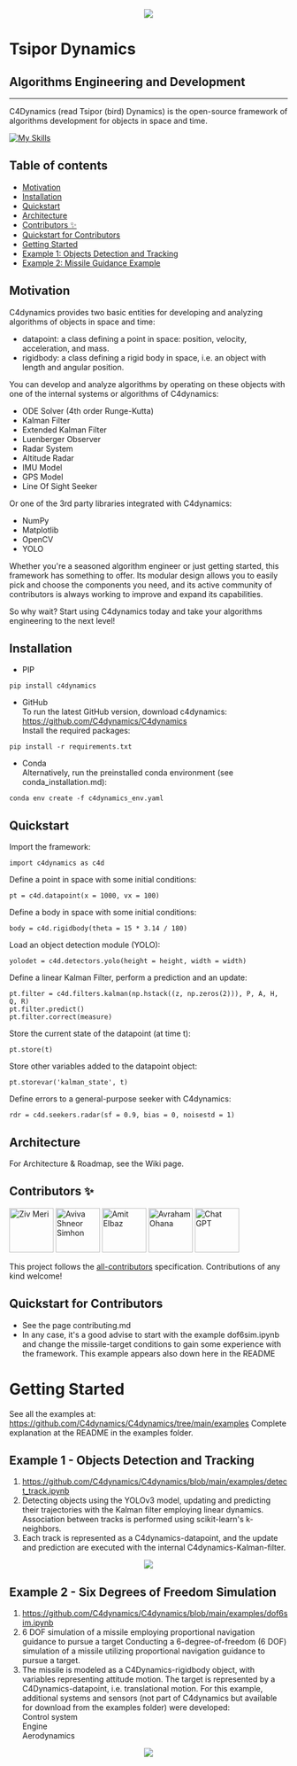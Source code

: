 <div align="center">
  <img src="https://github.com/C4dynamics/C4dynamics/raw/main/utils/C4dynamics.png">
</div>

# Tsipor Dynamics
## Algorithms Engineering and Development
****


C4Dynamics (read Tsipor (bird) Dynamics) is the open-source framework of algorithms development for objects in space and time.

[![My Skills](https://skillicons.dev/icons?i=python)](https://skillicons.dev)  


## Table of contents
- [Motivation](https://github.com/C4dynamics/C4dynamics/tree/main/#motivation)
- [Installation](https://github.com/C4dynamics/C4dynamics/tree/main/#installation)
- [Quickstart](https://github.com/C4dynamics/C4dynamics/tree/main/#quickstart)
- [Architecture](https://github.com/C4dynamics/C4dynamics/tree/main/#architecture)
- [Contributors ✨](https://github.com/C4dynamics/C4dynamics/tree/main/#contributors-✨)
- [Quickstart for Contributors](https://github.com/C4dynamics/C4dynamics/tree/main/#quickstart-for-contributors)
- [Getting Started](https://github.com/C4dynamics/C4dynamics/tree/main/#getting-started)
- [Example 1: Objects Detection and Tracking](https://github.com/C4dynamics/C4dynamics/tree/main/#example-1---objects-detection-and-tracking)
- [Example 2: Missile Guidance Example](https://github.com/C4dynamics/C4dynamics/tree/main/#example-2---six-degrees-of-freedom-simulation)


## Motivation
C4dynamics provides two basic entities for developing and analyzing algorithms of objects in space and time:
* datapoint: a class defining a point in space: position, velocity, acceleration, and mass. 
* rigidbody: a class defining a rigid body in space, i.e. an object with length and angular position. 

You can develop and analyze algorithms by operating on these objects with one of the internal systems or algorithms of C4dynamics:  
* ODE Solver (4th order Runge-Kutta)  
* Kalman Filter  
* Extended Kalman Filter  
* Luenberger Observer  
* Radar System  
* Altitude Radar  
* IMU Model  
* GPS Model  
* Line Of Sight Seeker  
  
Or one of the 3rd party libraries integrated with C4dynamics:   
* NumPy  
* Matplotlib  
* OpenCV  
* YOLO  
  
Whether you're a seasoned algorithm engineer or just getting started, this framework has something to offer. Its modular design allows you to easily pick and choose the components you need, and its active community of contributors is always working to improve and expand its capabilities.
  
So why wait? Start using C4dynamics today and take your algorithms engineering to the next level!
  



## Installation 
* PIP  
```
pip install c4dynamics
```

* GitHub  
To run the latest GitHub version, download c4dynamics: 
https://github.com/C4dynamics/C4dynamics  
Install the required packages:
```
pip install -r requirements.txt
```

* Conda   
Alternatively, run the preinstalled conda environment (see conda_installation.md):
```
conda env create -f c4dynamics_env.yaml
```
 
 
 
 

## Quickstart
Import the framework:
```
import c4dynamics as c4d
```

Define a point in space with some initial conditions: 
```
pt = c4d.datapoint(x = 1000, vx = 100)
```

Define a body in space with some initial conditions: 
```
body = c4d.rigidbody(theta = 15 * 3.14 / 180)
```

Load an object detection module (YOLO):
```
yolodet = c4d.detectors.yolo(height = height, width = width)
```

Define a linear Kalman Filter, perform a prediction and an update: 
```
pt.filter = c4d.filters.kalman(np.hstack((z, np.zeros(2))), P, A, H, Q, R)
pt.filter.predict()
pt.filter.correct(measure)
```

Store the current state of the datapoint (at time t):
```
pt.store(t)
```

Store other variables added to the datapoint object:
```
pt.storevar('kalman_state', t)
```

Define errors to a general-purpose seeker with C4dynamics: 
```
rdr = c4d.seekers.radar(sf = 0.9, bias = 0, noisestd = 1)
```





## Architecture
For Architecture & Roadmap, see the Wiki page.  




## Contributors ✨

[//]: contributor-faces
<a href="https://www.linkedin.com/in/ziv-meri/">                      <img src="https://github.com/C4dynamics/C4dynamics/raw/main/utils/ziv_noa2.png"        title="Ziv Meri" width="80" height="80"></a> 	<a href="https://www.linkedin.com/in/aviva-shneor-simhon-17b733b/">   <img src="https://github.com/C4dynamics/C4dynamics/raw/main/utils/aviva2.png"          title="Aviva Shneor Simhon" width="80" height="80"></a> 	<a href="https://www.linkedin.com/in/amit-elbaz-54301382/">           <img src="https://github.com/C4dynamics/C4dynamics/raw/main/utils/amit2.png"           title="Amit Elbaz" width="80" height="80"></a> 	<a href="https://www.linkedin.com/in/avraham-ohana-computer-vision/"> <img src="https://github.com/C4dynamics/C4dynamics/raw/main/utils/avraham2.png"        title="Avraham Ohana" width="80" height="80"></a> 	<a href="https://chat.openai.com/chat">                               <img src="https://github.com/C4dynamics/C4dynamics/raw/main/utils/openai-featured.png" title="Chat GPT" width="80" height="80"></a>

[//]: contributor-faces

This project follows the [all-contributors](https://github.com/all-contributors/all-contributors) specification. Contributions of any kind welcome!




## Quickstart for Contributors
* See the page contributing.md
* In any case, it's a good advise to start with the example dof6sim.ipynb and change the missile-target conditions to gain some experience with the framework. This example appears also down here in the README




# Getting Started  
See all the examples at: https://github.com/C4dynamics/C4dynamics/tree/main/examples 
Complete explanation at the README in the examples folder. 


## Example 1 - Objects Detection and Tracking 
1. https://github.com/C4dynamics/C4dynamics/blob/main/examples/detect_track.ipynb
2. Detecting objects using the YOLOv3 model, updating and predicting their trajectories with the Kalman filter employing linear dynamics. Association between tracks is performed using scikit-learn's k-neighbors.
3. Each track is represented as a C4dynamics-datapoint, and the update and prediction are executed with the internal C4dynamics-Kalman-filter.
<div align="center">
  <img src="https://github.com/C4dynamics/C4dynamics/raw/main/examples/out/detection-tracking-tank-truck.gif">
</div>


## Example 2 - Six Degrees of Freedom Simulation 
1. https://github.com/C4dynamics/C4dynamics/blob/main/examples/dof6sim.ipynb
2. 6 DOF simulation of a missile employing proportional navigation guidance to pursue a target Conducting a 6-degree-of-freedom (6 DOF) simulation of a missile utilizing proportional navigation guidance to pursue a target.
3. The missile is modeled as a C4Dynamics-rigidbody object, with variables representing attitude motion. The target is represented by a C4Dynamics-datapoint, i.e. translational motion.
For this example, additional systems and sensors (not part of C4dynamics but available for download from the examples folder) were developed:  
Control system  
Engine  
Aerodynamics  
<div align="center">
  <img src="https://github.com/C4dynamics/C4dynamics/raw/main/examples/out/dof6sim_trajectories.png">
</div>










